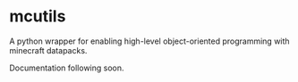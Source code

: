 # mcutils

A python wrapper for enabling high-level object-oriented programming with minecraft datapacks.

Documentation following soon.